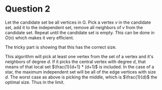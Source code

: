 # Question 2

Let the candidate set be all vertices in G. Pick a vertex $v$ in the candidate set,
add it to the independent set, remove all neighbors of $v$ from the candidate
set. Repeat until the candidate set is empty. This can be done in $O(n)$ which
makes it very efficient.

The tricky part is showing that this has the correct size.

This algorithm will pick at least one vertex from the set of a vertex and
it's neighbors of degree $d$. If it picks the central vertex with degree $d$,
that means of that local set $\frac{1}{d+1} * (d+1)$ is included. In the case of
a star, the maximum independent set will be all of the edge vertices with size
$d$. The worst case as above is picking the middle, which is $\frac{1}{d}$ the
optimal size. Thus in the limit.


